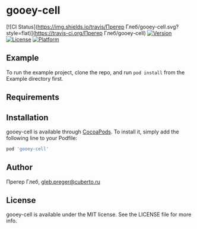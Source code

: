 # gooey-cell

[![CI Status](https://img.shields.io/travis/Прегер Глеб/gooey-cell.svg?style=flat)](https://travis-ci.org/Прегер Глеб/gooey-cell)
[![Version](https://img.shields.io/cocoapods/v/gooey-cell.svg?style=flat)](https://cocoapods.org/pods/gooey-cell)
[![License](https://img.shields.io/cocoapods/l/gooey-cell.svg?style=flat)](https://cocoapods.org/pods/gooey-cell)
[![Platform](https://img.shields.io/cocoapods/p/gooey-cell.svg?style=flat)](https://cocoapods.org/pods/gooey-cell)

## Example

To run the example project, clone the repo, and run `pod install` from the Example directory first.

## Requirements

## Installation

gooey-cell is available through [CocoaPods](https://cocoapods.org). To install
it, simply add the following line to your Podfile:

```ruby
pod 'gooey-cell'
```

## Author

Прегер Глеб, gleb.preger@cuberto.ru

## License

gooey-cell is available under the MIT license. See the LICENSE file for more info.
